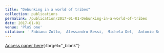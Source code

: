 ```yaml
---
title: "Debunking in a world of tribes"
collection: publications
permalink: /publication/2017-01-01-Debunking-in-a-world-of-tribes
date: 2017-01-01
venue: 'PloS one'
citation: ' Fabiana Zollo,  Alessandro Bessi,  Michela Del,  Antonio Scala,  Guido Caldarelli,  Louis Shekhtman,  Shlomo Havlin,  Walter Quattrociocchi, &quot;Debunking in a world of tribes.&quot; PloS one, 2017.'
---
```

[Access paper here](https://journals.plos.org/plosone/article?id=10.1371/journal.pone.0181821){:target="_blank"}
